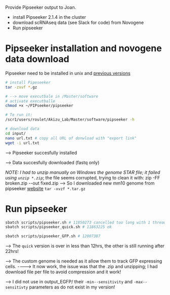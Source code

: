 Provide Pipseeker output to Joan.

- install Pipseeker 2.1.4 in the cluster
- download scRNAseq data (see Slack for code) from Novogene
- Run pipseeker


# Pipseeker installation and novogene data download

Pipseeker need to be installed in unix and [previous versions](https://www.fluentbio.com/pipseeker-release-notes-archives/)

```bash
# install Pipeseeker
tar -zxvf *.gz

# --> move executbale in /Master/software
# activate executballe
chmod +x ~/PIPseeker/pipseeker

# To run it:
/scr1/users/roulet/Akizu_Lab/Master/software/pipseeker -h

# download data
cd input/
nano url.txt # copy all URL of donwload with "export link"
wget -i url.txt


```

--> Pipseeker succesfully installed

--> Data succesfully downloaded (fastq only)

*NOTE: I had to unzip manually on Windows the genome STAR file; it failed using `unzip *.zip`*; the file seems corrupted, trying to clean it with:  zip -FF broken.zip --out fixed.zip --> So I downloaded new mm10 genome from pipseeker [website](https://www.fluentbio.com/resources/pipseeker-downloads/) `tar -xvzf *.tar.gz`

# Run pipseeker


```bash
sbatch scripts/pipseeker.sh # 11850273 cancelled too long with 1 thread
sbatch scripts/pipseeker_quick.sh # 11863225 ok

sbatch scripts/pipseeker_GFP.sh # 12007387 
```

--> The `quick` version is over in less than 12hrs, the other is still running after 22hrs!

--> The custom genome is needed as it allow them to track GFP expressing cells.
----> It now work, the issue was that the .zip and unzipping; I had download file per file to avoid compression and it work!

--> I did not use in output_EGFP/ their `-min--sensitivity` and `-max--sensitivty` parameters as do not exist in my version!




